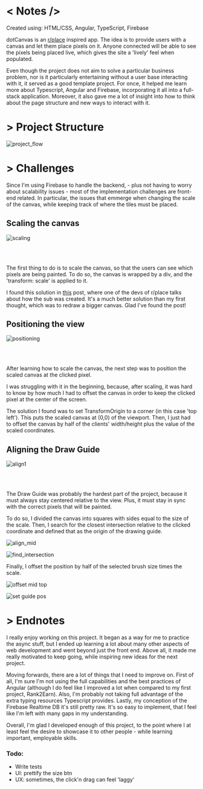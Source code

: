 <h1><span class="grey">&#60;</span> Notes <span class="grey">/></span> </h1>
<p>
    Created using: <span class="orange">HTML/CSS</span>, <span class="orange">Angular</span>,
     <span class="orange">TypeScript</span>, <span class="orange">Firebase</span>
</p>
<p>
    <span class="grey">dot</span>Canvas is an <a href="https://www.reddit.com/r/place/">r/place</a> inspired app. The idea is to 
    provide users with a canvas and let them place pixels on it. Anyone connected will be able to
    see the pixels being placed live, which gives the site a 'lively' feel when populated.</p>
<p>
<p>
    Even though the project does not aim to solve a particular business problem, nor is it particularly entertaining
    without a user base interacting with it, it served as a good template project. For once, it helped me learn more about 
    <span class="orange">Typescript</span>, <span class="orange">Angular</span> and <span class="orange">Firebase</span>,
    incorporating it all into a full-stack application. Moreover, it also gave me a lot of insight into how to think about
    the page structure and new ways to interact with it.
</p>


<h1><span class="grey">></span> Project Structure</h1>

![project_flow](https://user-images.githubusercontent.com/100313927/180473861-f54a2217-48d6-40a4-a5e7-5bb903cd0d6b.png)

<h1><span class="grey">></span> Challenges</h1>
<p>
    Since I'm using <span class="orange">Firebase</span> to handle the backend, - plus not having to worry about scalability issues -
    most of the implementation challenges are front-end related. In particular, the issues that emmerge when changing the
    scale of the canvas, while keeping track of where the tiles must be placed.
</p>
<h2>Scaling the canvas</h2>

![scaling](https://user-images.githubusercontent.com/100313927/180474015-50f5378b-a89a-4901-bb32-6c4915f87e11.png)

<br>
<br>
<p>
    The first thing to do is to scale the canvas, so that the users can see which pixels are being painted. To do so, the canvas is wrapped
    by a div, and the 'transform: scale' is applied to it.
</p>
<p>
    I found this solution in <a href="https://www.redditinc.com/blog/how-we-built-rplace/">this</a> post, where one of the devs of r/place
    talks about how the sub was created. It's a much better solution than my first thought, which was to redraw a bigger canvas. Glad I've
    found the post! 
</p>

<h2>Positioning the view</h2>

![positioning](https://user-images.githubusercontent.com/100313927/180474076-5bd7aa13-69b7-4860-b76a-dd881683977a.png)

<br>
<br>
<p>
    After learning how to scale the canvas, the next step was to position the scaled canvas at the clicked pixel.
</p>
<p>
    I was struggling with it in the beginning, because, after scaling, it was hard to know by how much I had to offset the canvas
    in order to keep the clicked pixel at the center of the screen. 
</p>
<p>
    The solution I found was to set <span class="spec">TransformOrigin</span> to a corner (in this case 'top left'). This puts
    the scaled canvas at (0,0) of the viewport. Then,  I just had to offset the canvas by half of the clients' width/height 
    plus the value of the scaled coordinates. 
</p>

<h2>Aligning the Draw Guide</h2>

![align1](https://user-images.githubusercontent.com/100313927/180474181-4d2a5281-e8ad-4ade-a834-70926c2c2c1a.png)

<br>
<br>
<p>
    The Draw Guide was probably the hardest part of the project, because it must always stay centered relative to the view. 
    Plus, it must stay in sync with the correct pixels that will be painted. 
</p>
<p>
    To do so, I divided the canvas into squares with sides equal to the size of the scale. Then, I search for the closest intersection
    relative to the clicked coordinate and defined that as the origin of the drawing guide.
</p>

![align_mid](https://user-images.githubusercontent.com/100313927/180474276-c70ec11a-faa3-479b-9d41-25369b880840.png)

![find_intersection](https://user-images.githubusercontent.com/100313927/180474321-4b00cce9-edda-4915-a151-c681adcace5b.png)

<p>
    Finally, I offset the position by half of the selected brush size times the scale.
</p>

![offset mid top](https://user-images.githubusercontent.com/100313927/180474405-e08e8e95-5838-4ef5-8b57-c1a77e49bbbc.png)

![set guide pos](https://user-images.githubusercontent.com/100313927/180474450-64b66333-b476-4faa-a991-19f3ff64c9a3.png)

<h1><span class="grey">></span> Endnotes</h1>
<p>
    I really enjoy working on this project. It began as a way for me to practice the async stuff, but I ended up learning a lot about
    many other aspects of web development and went beyond just the front end. Above all, it made me really motivated to keep going, while 
    inspiring new ideas for the next project. 
</p>
<p>
    Moving forwards, there are a lot of things that I need to improve on. First of all, I'm sure I'm not using the full capabilities and 
    the best practices of <span class="orange">Angular</span> (although I do feel like I improved a lot when compared to my first 
    project, Rank2Earn). Also, I'm probably not taking full advantage of the extra typing resources <span class="orange">Typescript 
    </span> provides. Lastly, my conception of the <span class="orange">Firebase</span> Realtime DB it's still pretty raw. It's
    so easy to implement, that I feel like I'm left with many gaps in my understanding.
</p>
<p>
    Overall, I'm glad I developed enough of this project, to the point where I at least feel the desire to showcase it to other people - 
    while learning important, employable skills. 
</p>
<h3>Todo:</h3>
<ul>
    <li>Write tests</li>
    <li>UI: prettify the size btn</li>
    <li>UX: sometimes, the click'n drag can feel 'laggy'</li>
    
</ul>